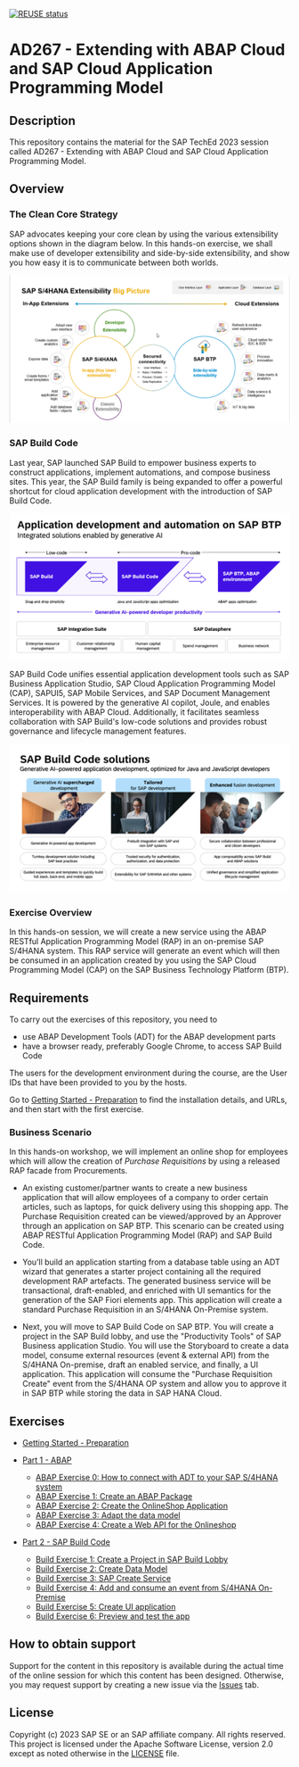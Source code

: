 [![REUSE status](https://api.reuse.software/badge/github.com/SAP-samples/teched2023-AD267)](https://api.reuse.software/info/github.com/SAP-samples/teched2023-AD267)



# AD267 - Extending with ABAP Cloud and SAP Cloud Application Programming Model

## Description

This repository contains the material for the SAP TechEd 2023 session called AD267 - Extending with ABAP Cloud and SAP Cloud Application Programming Model.

## Overview

### The Clean Core Strategy
SAP advocates keeping your core clean by using the various extensibility options shown in the diagram below.
In this hands-on exercise, we shall make use of developer extensibility and side-by-side extensibility, and show you how easy it is to communicate between both worlds.

![](images/CleanCore.png)

### SAP Build Code

Last year, SAP launched SAP Build to empower business experts to construct applications, implement automations, and compose business sites. This year, the SAP Build family is being expanded to offer a powerful shortcut for cloud application development with the introduction of SAP Build Code.

![](images/img-build-code-architecture.png)

SAP Build Code unifies essential application development tools such as SAP Business Application Studio, SAP Cloud Application Programming Model (CAP), SAPUI5, SAP Mobile Services, and SAP Document Management Services. It is powered by the generative AI copilot, Joule, and enables interoperability with ABAP Cloud. Additionally, it facilitates seamless collaboration with SAP Build's low-code solutions and provides robust governance and lifecycle management features.

![](images/img-build-code-benefits.png)

### Exercise Overview

In this hands-on session, we will create a new service using the ABAP RESTful Application Programming Model (RAP) in an on-premise SAP S/4HANA system. This RAP service will generate an event which will then be consumed in an application created by you using the SAP Cloud Programming Model (CAP) on the SAP Business Technology Platform (BTP).

## Requirements

To carry out the exercises of this repository, you need to
- use ABAP Development Tools (ADT) for the ABAP development parts
- have a browser ready, preferably Google Chrome, to access SAP Build Code

The users for the development environment during the course, are the User IDs that have been provided to you by the hosts.

Go to [Getting Started - Preparation](exercises/ex0/README.md) to find the installation details, and URLs, and then start with the first exercise.

### Business Scenario 

In this hands-on workshop, we will implement an online shop for employees which will allow the creation of *Purchase Requisitions* by using a released RAP facade from Procurements.   
 
 - An existing customer/partner wants to create a new business application that will allow employees of a company to order certain articles, such as laptops, for quick delivery using this shopping app. The Purchase Requisition created can be viewed/approved by an Approver through an application on SAP BTP. This scenario can be created using ABAP RESTful Application Programming Model (RAP) and SAP Build Code. 
 
 - You’ll build an application starting from a database table using an ADT wizard that generates a starter project containing all the required development RAP artefacts. The generated business service will be transactional, draft-enabled, and enriched with UI semantics for the generation of the SAP Fiori elements app. This application will create a standard Purchase Requisition in an S/4HANA On-Premise system.

 - Next, you will move to SAP Build Code on SAP BTP. You will create a project in the SAP Build lobby, and use the "Productivity Tools" of SAP Business application Studio. You will use the Storyboard to create a data model, consume external resources (event & external API) from the S/4HANA On-premise, draft an enabled service, and finally, a UI application. This application will consume the "Purchase Requisition Create" event from the S/4HANA OP system and allow you to approve it in SAP BTP while storing the data in SAP HANA Cloud.

   
## Exercises

- [Getting Started - Preparation](exercises/ex0/README.md)
- [Part 1 - ABAP ](exercises/rap/README.md)
  - [ABAP Exercise 0: How to connect with ADT to your SAP S/4HANA system](exercises/rap/exercises/ex99/README.md)
  - [ABAP Exercise 1: Create an ABAP Package](exercises/rap/exercises/ex1/README.md)
  - [ABAP Exercise 2: Create the OnlineShop Application](exercises/rap/exercises/ex2/README.md)
  - [ABAP Exercise 3: Adapt the data model](exercises/rap/exercises/ex3/README.md)
  - [ABAP Exercise 4: Create a Web API for the Onlineshop](exercises/rap/exercises/ex4/README.md)
      
- [Part 2 - SAP Build Code](exercises/buildcode/exercises/ex1/README.md)
  - [Build Exercise 1: Create a Project in SAP Build Lobby](exercises/buildcode/exercises/ex1/README.md)
  - [Build Exercise 2: Create Data Model](exercises/buildcode/exercises/ex2/README.md)
  - [Build Exercise 3: SAP Create Service](exercises/buildcode/exercises/ex3/README.md)
  - [Build Exercise 4: Add and consume an event from S/4HANA On-Premise](exercises/buildcode/exercises/ex4/README.md)
  - [Build Exercise 5: Create UI application](exercises/buildcode/exercises/ex5/README.md)
  - [Build Exercise 6: Preview and test the app](exercises/buildcode/exercises/ex6/README.md)
  
## How to obtain support

Support for the content in this repository is available during the actual time of the online session for which this content has been designed. Otherwise, you may request support by creating a new issue via the [Issues](../../issues) tab.

## License
Copyright (c) 2023 SAP SE or an SAP affiliate company. All rights reserved. This project is licensed under the Apache Software License, version 2.0 except as noted otherwise in the [LICENSE](LICENSES/Apache-2.0.txt) file.
